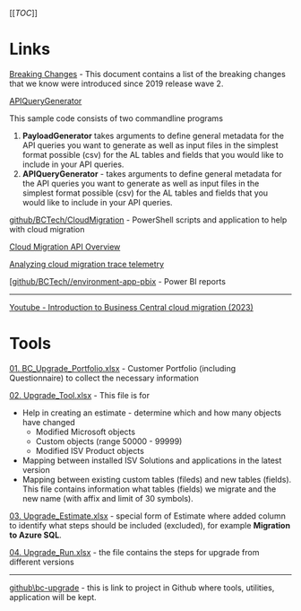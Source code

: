 [[_TOC_]]

# Links


[Breaking Changes](https://github.com/microsoft/ALAppExtensions/blob/main/BREAKINGCHANGES.md) - This document contains a list of the breaking changes that we know were introduced since 2019 release wave 2.

[APIQueryGenerator](https://github.com/microsoft/BCTech/tree/master/samples/APIQueryGenerator) 

This sample code consists of two commandline programs
1. **PayloadGenerator** takes arguments to define general metadata for the API queries you want to generate as well as input files in the simplest format possible (csv) for the AL tables and fields that you would like to include in your API queries.
1. **APIQueryGenerator**  - takes arguments to define general metadata for the API queries you want to generate as well as input files in the simplest format possible (csv) for the AL tables and fields that you would like to include in your API queries.

[github/BCTech/CloudMigration](https://github.com/microsoft/BCTech/tree/master/samples/CloudMigration) - 
PowerShell scripts and application to help with cloud migration  

[Cloud Migration API Overview](https://learn.microsoft.com/en-us/dynamics365/business-central/dev-itpro/administration/cloudmigrationapi/cloud-migration-api-overview)

[Analyzing cloud migration trace telemetry](https://learn.microsoft.com/en-gb/dynamics365/business-central/dev-itpro/administration/telemetry-cloud-migration-trace)

[[github/BCTech//environment-app-pbix](https://github.com/microsoft/BCTech/tree/master/samples/AppInsights/PowerBI/Reports/AppSource) - 
Power BI reports

---
[Youtube - Introduction to Business Central cloud migration (2023)](https://youtu.be/Gwgpj1U1wxI?si=_Q9VzoOjE13p4Aw4)

# Tools

[01. BC_Upgrade_Portfolio.xlsx](https://ciellosinc.sharepoint.com/:x:/s/BC-Upgrades/EWpv8L5enjFMlAtUaXAIOZwB2uZQI3PlAa9qhpeP7bLm2Q?e=fzS7D5) - Customer Portfolio (including Questionnaire) to collect the necessary information

[02. Upgrade_Tool.xlsx](https://ciellosinc.sharepoint.com/:x:/r/sites/BC-Upgrades/Shared%20Documents/General/_Templates/02.%20Upgrade_Tool.xlsx?d=w63795f3962b44b67ad97597637bead7f&csf=1&web=1&e=X4U3wd) - This file is for
 - Help in creating an estimate - determine which and how many objects have changed
   - Modified Microsoft objects
   - Custom objects (range 50000 - 99999)
   - Modified ISV Product objects
 - Mapping between installed ISV Solutions and applications in the latest version
 - Mapping between existing custom tables (fileds) and new tables (fields). 
   This file contains information what tables (fields) we migrate and the new name (with affix and limit of 30 symbols). 

[03. Upgrade_Estimate.xlsx](https://ciellosinc.sharepoint.com/:x:/s/BC-Upgrades/EQndCCfzHNFLuc05Y-IBRAQBfCBqXSvnoIC4yZ5KcbnDHQ?e=7fGReZ) - special form of Estimate where added column to identify what steps should be included (excluded), for example **Migration to Azure SQL**.  

[04. Upgrade_Run.xlsx](https://ciellosinc.sharepoint.com/:x:/s/BC-Upgrades/EfS_Nnh2pj1Dn2c8kfNI3BIBQ0LyhG4tNgFtXM0sYXJgRg?e=pbaz8L) - the file contains the steps for upgrade from different versions

---


[github\bc-upgrade](https://github.com/ciellosinc/bc-upgrade) - this is link to project in Github where tools, utilities, application will be kept. 